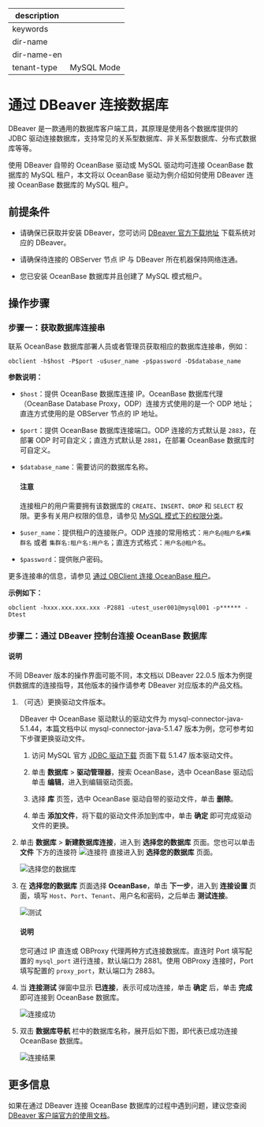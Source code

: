 |description||
|---|---|
|keywords||
|dir-name||
|dir-name-en||
|tenant-type|MySQL Mode|

# 通过 DBeaver 连接数据库

DBeaver 是一款通用的数据库客户端工具，其原理是使用各个数据库提供的 JDBC 驱动连接数据库，支持常见的关系型数据库、非关系型数据库、分布式数据库等等。

使用 DBeaver 自带的 OceanBase 驱动或 MySQL 驱动均可连接 OceanBase 数据库的 MySQL 租户，本文将以 OceanBase 驱动为例介绍如何使用 DBeaver 连接 OceanBase 数据库的 MySQL 租户。

## 前提条件

* 请确保已获取并安装 DBeaver，您可访问 [DBeaver 官方下载地址](https://dbeaver.io/download/) 下载系统对应的 DBeaver。

* 请确保待连接的 OBServer 节点 IP 与 DBeaver 所在机器保持网络连通。

* 您已安装 OceanBase 数据库并且创建了 MySQL 模式租户。

## 操作步骤

### 步骤一：获取数据库连接串

联系 OceanBase 数据库部署人员或者管理员获取相应的数据库连接串，例如：

```
obclient -h$host -P$port -u$user_name -p$password -D$database_name
```

**参数说明：**

* `$host`：提供 OceanBase 数据库连接 IP。OceanBase 数据库代理（OceanBase Database Proxy，ODP）连接方式使用的是一个 ODP 地址；直连方式使用的是 OBServer 节点的 IP 地址。
* `$port`：提供 OceanBase 数据库连接端口。ODP 连接的方式默认是 `2883`，在部署 ODP 时可自定义；直连方式默认是 `2881`，在部署 OceanBase 数据库时可自定义。
* `$database_name`：需要访问的数据库名称。

    <main id="notice" type='notice'>
        <h4>注意</h4>
        <p>连接租户的用户需要拥有该数据库的 <code>CREATE</code>、<code>INSERT</code>、<code>DROP</code> 和 <code>SELECT</code> 权限。更多有关用户权限的信息，请参见 <a href="../../../600.manage/500.security-and-permissions/300.access-control/200.user-and-permission/200.permission-of-mysql-mode/100.permission-classification-of-mysql.md">MySQL 模式下的权限分类</a>。</p>
    </main>

* `$user_name`：提供租户的连接账户。ODP 连接的常用格式：`用户名@租户名#集群名` 或者 `集群名:租户名:用户名`；直连方式格式：`用户名@租户名`。
* `$password`：提供账户密码。

更多连接串的信息，请参见 [通过 OBClient 连接 OceanBase 租户](300.connect-to-an-oceanbase-tenant-by-using-obclient-of-mysql-mode.md)。

**示例如下：**

```shell
obclient -hxxx.xxx.xxx.xxx -P2881 -utest_user001@mysql001 -p****** -Dtest
```

### 步骤二：通过 DBeaver 控制台连接 OceanBase 数据库

<main id="notice" type='notice'>
    <h4>说明</h4>
    <p>不同 DBeaver 版本的操作界面可能不同，本文档以 DBeaver 22.0.5 版本为例提供数据库的连接指导，其他版本的操作请参考 DBeaver 对应版本的产品文档。</p>
</main>

1. （可选）更换驱动文件版本。

   DBeaver 中 OceanBase 驱动默认的驱动文件为 mysql-connector-java-5.1.44，本篇文档中以 mysql-connector-java-5.1.47 版本为例，您可参考如下步骤更换驱动文件。

   1. 访问 MySQL 官方 [JDBC 驱动下载](https://downloads.mysql.com/archives/c-j/) 页面下载 5.1.47 版本驱动文件。

   2. 单击 **数据库** > **驱动管理器**，搜索 OceanBase，选中 OceanBase 驱动后单击 **编辑**，进入到编辑驱动页面。

   3. 选择 **库** 页签，选中 OceanBase 驱动自带的驱动文件，单击 **删除**。

   4. 单击 **添加文件**，将下载的驱动文件添加到库中，单击 **确定** 即可完成驱动文件的更换。

2. 单击 **数据库** > **新建数据库连接**，进入到 **选择您的数据库** 页面。您也可以单击 **文件** 下方的连接符 ![连接符](https://obbusiness-private.oss-cn-shanghai.aliyuncs.com/doc/img/observer/V3.1.3/zh-CN/1.users-guide/5.database-connection-and-routing/4.administrator-guide-connect-to-oceanbase-database/4.connect-to-oceanbase-database-through-dbeaver-01.png) 直接进入到 **选择您的数据库** 页面。

   ![选择您的数据库](https://obbusiness-private.oss-cn-shanghai.aliyuncs.com/doc/img/observer/V3.1.3/zh-CN/1.users-guide/5.database-connection-and-routing/4.administrator-guide-connect-to-oceanbase-database/4.connect-to-oceanbase-database-through-dbeaver-02.png)

3. 在 **选择您的数据库** 页面选择 **OceanBase**，单击 **下一步**，进入到 **连接设置** 页面，填写 `Host`、`Port`、`Tenant`、用户名和密码，之后单击 **测试连接**。

   ![测试](https://obbusiness-private.oss-cn-shanghai.aliyuncs.com/doc/img/observer/V3.1.3/zh-CN/1.users-guide/5.database-connection-and-routing/4.administrator-guide-connect-to-oceanbase-database/4.connect-to-oceanbase-database-through-dbeaver-03.png)

   <main id="notice" type='notice'>
       <h4>说明</h4>
       <p>您可通过 IP 直连或 OBProxy 代理两种方式连接数据库。直连时 Port 填写配置的 <code>mysql_port</code> 进行连接，默认端口为 2881。使用 OBProxy 连接时，Port 填写配置的 <code>proxy_port</code>，默认端口为 2883。</p>
   </main>

4. 当 **连接测试** 弹窗中显示 **已连接**，表示可成功连接，单击 **确定** 后，单击 **完成** 即可连接到 OceanBase 数据库。

   ![连接成功](https://obbusiness-private.oss-cn-shanghai.aliyuncs.com/doc/img/observer/V3.1.3/zh-CN/1.users-guide/5.database-connection-and-routing/4.administrator-guide-connect-to-oceanbase-database/4.connect-to-oceanbase-database-through-dbeaver-04.png)

5. 双击 **数据库导航** 栏中的数据库名称，展开后如下图，即代表已成功连接 OceanBase 数据库。

   ![连接结果](https://obbusiness-private.oss-cn-shanghai.aliyuncs.com/doc/img/observer/V3.1.3/zh-CN/1.users-guide/5.database-connection-and-routing/4.administrator-guide-connect-to-oceanbase-database/4.connect-to-oceanbase-database-through-dbeaver-05.png)

## 更多信息

如果在通过 DBeaver 连接 OceanBase 数据库的过程中遇到问题，建议您查阅 [DBeaver 客户端官方的使用文档](https://dbeaver.com/docs/dbeaver/)。

